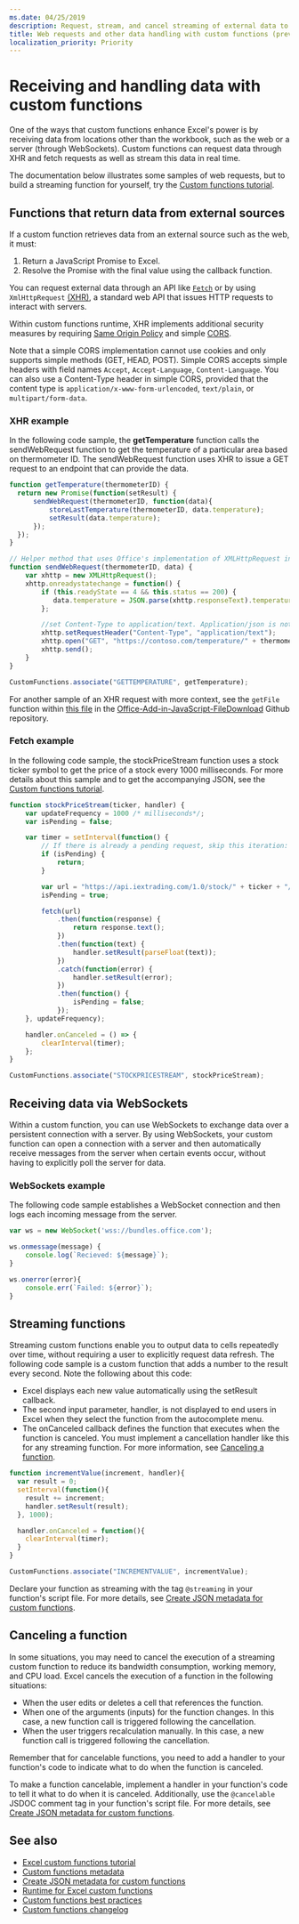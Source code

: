 ```yaml
---
ms.date: 04/25/2019
description: Request, stream, and cancel streaming of external data to your workbook with custom functions in Excel
title: Web requests and other data handling with custom functions (preview)
localization_priority: Priority
---
```


# Receiving and handling data with custom functions

One of the ways that custom functions enhance Excel's power is by receiving data from locations other than the workbook, such as the web or a server (through WebSockets). Custom functions can request data through XHR and fetch requests as well as stream this data in real time.

The documentation below illustrates some samples of web requests, but to build a streaming function for yourself, try the [Custom functions tutorial](https://docs.microsoft.com/office/dev/add-ins/tutorials/excel-tutorial-create-custom-functions?tabs=excel-windows).

## Functions that return data from external sources

If a custom function retrieves data from an external source such as the web, it must:

1. Return a JavaScript Promise to Excel.
2. Resolve the Promise with the final value using the callback function.

You can request external data through an API like [`Fetch`](https://developer.mozilla.org/en-US/docs/Web/API/Fetch_API) or by using `XmlHttpRequest` [(XHR)](https://developer.mozilla.org/en-US/docs/Web/API/XMLHttpRequest), a standard web API that issues HTTP requests to interact with servers.

Within custom functions runtime, XHR implements additional security measures by requiring [Same Origin Policy](https://developer.mozilla.org/en-US/docs/Web/Security/Same-origin_policy) and simple [CORS](https://www.w3.org/TR/cors/).

Note that a simple CORS implementation cannot use cookies and only supports simple methods (GET, HEAD, POST). Simple CORS accepts simple headers with field names `Accept`, `Accept-Language`, `Content-Language`. You can also use a Content-Type header in simple CORS, provided that the content type is `application/x-www-form-urlencoded`, `text/plain`, or `multipart/form-data`.

### XHR example

In the following code sample, the **getTemperature** function calls the sendWebRequest function to get the temperature of a particular area based on thermometer ID. The sendWebRequest function uses XHR to issue a GET request to an endpoint that can provide the data.

```JavaScript
function getTemperature(thermometerID) {
  return new Promise(function(setResult) {
      sendWebRequest(thermometerID, function(data){ 
          storeLastTemperature(thermometerID, data.temperature);
          setResult(data.temperature);
      });
  });
}

// Helper method that uses Office's implementation of XMLHttpRequest in the JavaScript runtime for custom functions  
function sendWebRequest(thermometerID, data) {
    var xhttp = new XMLHttpRequest();
    xhttp.onreadystatechange = function() {
        if (this.readyState == 4 && this.status == 200) {
           data.temperature = JSON.parse(xhttp.responseText).temperature
        };

        //set Content-Type to application/text. Application/json is not currently supported with Simple CORS
        xhttp.setRequestHeader("Content-Type", "application/text");
        xhttp.open("GET", "https://contoso.com/temperature/" + thermometerID), true)
        xhttp.send();  
    }
}

CustomFunctions.associate("GETTEMPERATURE", getTemperature);
```

For another sample of an XHR request with more context, see the `getFile` function within [this file](https://github.com/OfficeDev/Office-Add-in-JavaScript-FileDownload/blob/master/FileDownloadSampleWeb/Home.js) in the [Office-Add-in-JavaScript-FileDownload](https://github.com/OfficeDev/Office-Add-in-JavaScript-FileDownload) Github repository.

### Fetch example

In the following code sample, the stockPriceStream function uses a stock ticker symbol to get the price of a stock every 1000 milliseconds. For more details about this sample and to get the accompanying JSON, see the [Custom functions tutorial](https://docs.microsoft.com/office/dev/add-ins/tutorials/excel-tutorial-create-custom-functions?tabs=excel-windows#create-a-streaming-asynchronous-custom-function). 

```JavaScript
function stockPriceStream(ticker, handler) {
    var updateFrequency = 1000 /* milliseconds*/;
    var isPending = false;

    var timer = setInterval(function() {
        // If there is already a pending request, skip this iteration:
        if (isPending) {
            return;
        }

        var url = "https://api.iextrading.com/1.0/stock/" + ticker + "/price";
        isPending = true;

        fetch(url)
            .then(function(response) {
                return response.text();
            })
            .then(function(text) {
                handler.setResult(parseFloat(text));
            })
            .catch(function(error) {
                handler.setResult(error);
            })
            .then(function() {
                isPending = false;
            });
    }, updateFrequency);

    handler.onCanceled = () => {
        clearInterval(timer);
    };
}

CustomFunctions.associate("STOCKPRICESTREAM", stockPriceStream);
```

## Receiving data via WebSockets

Within a custom function, you can use WebSockets to exchange data over a persistent connection with a server. By using WebSockets, your custom function can open a connection with a server and then automatically receive messages from the server when certain events occur, without having to explicitly poll the server for data.

### WebSockets example

The following code sample establishes a WebSocket connection and then logs each incoming message from the server.

```JavaScript
var ws = new WebSocket('wss://bundles.office.com');

ws.onmessage(message) {
    console.log(`Recieved: ${message}`);
}

ws.onerror(error){
    console.err(`Failed: ${error}`);
}
```

## Streaming functions

Streaming custom functions enable you to output data to cells repeatedly over time, without requiring a user to explicitly request data refresh. The following code sample is a custom function that adds a number to the result every second. Note the following about this code:

- Excel displays each new value automatically using the setResult callback.
- The second input parameter, handler, is not displayed to end users in Excel when they select the function from the autocomplete menu.
- The onCanceled callback defines the function that executes when the function is canceled. You must implement a cancellation handler like this for any streaming function. For more information, see [Canceling a function](#canceling-a-function).

```JavaScript
function incrementValue(increment, handler){
  var result = 0;
  setInterval(function(){
    result += increment;
    handler.setResult(result);
  }, 1000);

  handler.onCanceled = function(){
    clearInterval(timer);
  }
}

CustomFunctions.associate("INCREMENTVALUE", incrementValue);
```

Declare your function as streaming with the tag `@streaming` in your function's script file. For more details, see [Create JSON metadata for custom functions](custom-functions-json-autogeneration.md).

## Canceling a function

In some situations, you may need to cancel the execution of a streaming custom function to reduce its bandwidth consumption, working memory, and CPU load. Excel cancels the execution of a function in the following situations:

- When the user edits or deletes a cell that references the function.
- When one of the arguments (inputs) for the function changes. In this case, a new function call is triggered following the cancellation.
- When the user triggers recalculation manually. In this case, a new function call is triggered following the cancellation.

Remember that for cancelable functions, you need to add a handler to your function's code to indicate what to do when the function is canceled.

To make a function cancelable, implement a handler in your function's code to tell it what to do when it is canceled. Additionally, use the `@cancelable` JSDOC comment tag in your function's script file. For more details, see [Create JSON metadata for custom functions](custom-functions-json-autogeneration.md).

## See also

* [Excel custom functions tutorial](../tutorials/excel-tutorial-create-custom-functions.md)
* [Custom functions metadata](custom-functions-json.md)
* [Create JSON metadata for custom functions](custom-functions-json-autogeneration.md)
* [Runtime for Excel custom functions](custom-functions-runtime.md)
* [Custom functions best practices](custom-functions-best-practices.md)
* [Custom functions changelog](custom-functions-changelog.md)
